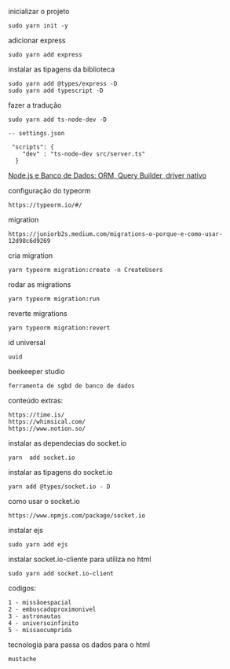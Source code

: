 inicializar o projeto
```
sudo yarn init -y
```

adicionar express
```
sudo yarn add express
```

instalar as tipagens da biblioteca
```
sudo yarn add @types/express -D
sudo yarn add typescript -D
```

fazer a tradução 
```
sudo yarn add ts-node-dev -D

-- settings.json

 "scripts": {
    "dev" : "ts-node-dev src/server.ts"
  }

```


[Node.js e Banco de Dados: ORM, Query Builder, driver nativo](https://www.webdevdrops.com/nodejs-banco-de-dados-orm-query-builder-driver-nativo/)


configuração do typeorm
```
https://typeorm.io/#/
```

migration
```
https://juniorb2s.medium.com/migrations-o-porque-e-como-usar-12d98c6d9269
```

cria migration
```
yarn typeorm migration:create -n CreateUsers
```

rodar as migrations 
```
yarn typeorm migration:run
```


reverte migrations
``` 
yarn typeorm migration:revert
```

id universal
```
uuid
```

beekeeper studio 
```
ferramenta de sgbd de banco de dados
```




conteúdo extras: 
```
https://time.is/
https://whimsical.com/
https://www.notion.so/
```

instalar as dependecias do socket.io
```
yarn  add socket.io
```

instalar as tipagens do socket.io
```
yarn add @types/socket.io - D
```

como usar o socket.io
```
https://www.npmjs.com/package/socket.io
```

instalar ejs
```
sudo yarn add ejs
```

instalar socket.io-cliente para utiliza no html
```
sudo yarn add socket.io-client
```


codigos: 
```
1 - missãoespacial
2 - embuscadoproximonivel
3 - astronautas
4 - universoinfinito
5 - missaocumprida
```

tecnologia para passa os dados para o html
```
mustache
```
